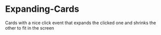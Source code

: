 # Expanding-Cards
Cards with a nice click event that expands the clicked one and shrinks the other to fit in the screen
